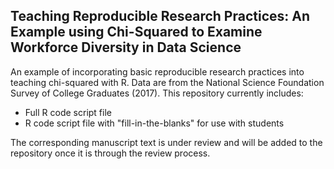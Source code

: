 ## Teaching Reproducible Research Practices: An Example using Chi-Squared to Examine Workforce Diversity in Data Science

An example of incorporating basic reproducible research practices into teaching chi-squared with R. Data are from the National Science Foundation Survey of College Graduates (2017). This repository currently includes:

* Full R code script file 
* R code script file with "fill-in-the-blanks" for use with students 

The corresponding manuscript text is under review and will be added to the repository once it is through the review process. 
